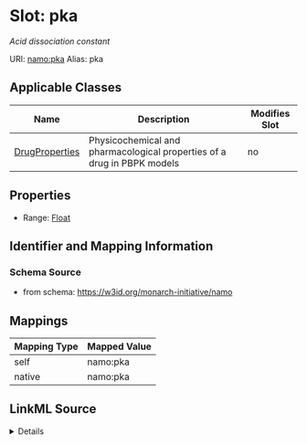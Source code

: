 

# Slot: pka 


_Acid dissociation constant_





URI: [namo:pka](https://w3id.org/monarch-initiative/namo/pka)
Alias: pka

<!-- no inheritance hierarchy -->





## Applicable Classes

| Name | Description | Modifies Slot |
| --- | --- | --- |
| [DrugProperties](DrugProperties.md) | Physicochemical and pharmacological properties of a drug in PBPK models |  no  |






## Properties

* Range: [Float](Float.md)




## Identifier and Mapping Information






### Schema Source


* from schema: https://w3id.org/monarch-initiative/namo




## Mappings

| Mapping Type | Mapped Value |
| ---  | ---  |
| self | namo:pka |
| native | namo:pka |




## LinkML Source

<details>
```yaml
name: pka
description: Acid dissociation constant
from_schema: https://w3id.org/monarch-initiative/namo
rank: 1000
alias: pka
owner: DrugProperties
domain_of:
- DrugProperties
range: float

```
</details>